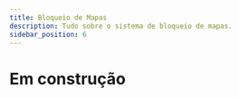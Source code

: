 ```yaml
---
title: Bloqueio de Mapas
description: Tudo sobre o sistema de bloqueio de mapas.
sidebar_position: 6
---
```


# Em construção